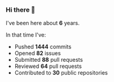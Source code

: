 ### Hi there 👋

I've been here about **6** years.

In that time I've:

- Pushed **1444** commits
- Opened **82** issues
- Submitted **88** pull requests
- Reviewed **64** pull requests
- Contributed to **30** public repositories

<!-- ![My scrobbles](https://lastfm-recently-played.vercel.app/api?user=dotdub) -->
